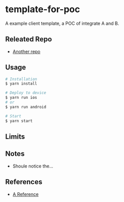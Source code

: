 # template-for-poc

<!-- descriptions, main goal to deal with -->

A example client template, a POC of integrate A and B.

## Releated Repo

<!-- where is your server repo -->

- [Another repo](https://github.com/)

## Usage

<!-- how to install or build your project -->

```bash
# Installation
$ yarn install

# Deploy to device
$ yarn run ios
# or
$ yarn run android

# Start
$ yarn start
```

## Limits

<!-- limitation of this POC -->

## Notes

<!-- anything should be note-->

- Shoule notice the...

## References

<!-- what is related your project -->

- [A Reference](https://nodejs.org/)

